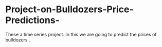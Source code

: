 # Project-on-Bulldozers-Price-Predictions-
These a time series project. In this we are going to predict the prices of bulldozers .
